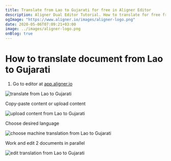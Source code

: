 ```yaml
---
title: Translate from Lao to Gujarati for free in Aligner Editor
description: Aligner Dual Editor Tutorial. How to translate for free from Lao to Gujarati. Aligner is multilingual document management platform. 
ogImage: "https://www.aligner.io/images/aligner-logo.png"
date: 2020-05-06T07:09:21+03:00
image: ../images/aligner-logo.png
onBlog: true
---
```


# How to translate document from Lao to Gujarati

1. Go to editor at [app.aligner.io](https://app.aligner.io "Aligner App web page")

![translate from Lao to Gujarati](../aligner-blank-editor.png "translate from Lao to Gujarati")

Copy-paste content or upload content

![upload content from Lao to Gujarati](../aligner-uploaded-document.png "upload content from Lao to Gujarati")

Choose desired language

![choose machine translation from Lao to Gujarati](../aligner-language-dropdown.png "choose machine translation from Lao to Gujarati")

Work and edit 2 documents in parallel

![edit translation from Lao to Gujarati](../aligner-double-sitded-editor.png "edit translation from Lao to Gujarati")

